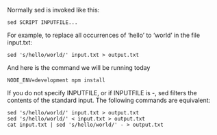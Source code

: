 Normally sed is invoked like this:

```
sed SCRIPT INPUTFILE...
```

For example, to replace all occurrences of ‘hello’ to ‘world’ in the file input.txt:

```
sed 's/hello/world/' input.txt > output.txt
```

And here is the command we will be running today

```
NODE_ENV=development npm install
```

If you do not specify INPUTFILE, or if INPUTFILE is -, sed filters the contents of the standard input. The following commands are equivalent:

```
sed 's/hello/world/' input.txt > output.txt
sed 's/hello/world/' < input.txt > output.txt
cat input.txt | sed 's/hello/world/' - > output.txt
```

